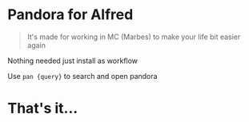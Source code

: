# Pandora for Alfred

> It's made for working in MC (Marbes) to make your life bit easier again

Nothing needed just install as workflow

Use `pan {query}` to search and open pandora

# That's it...